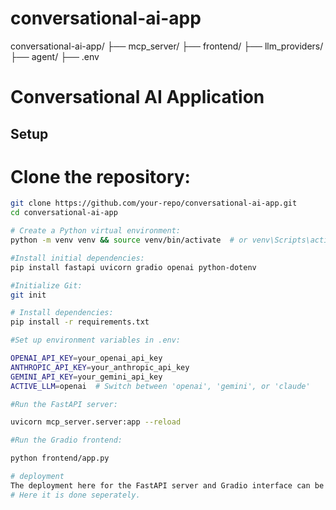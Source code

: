 # conversational-ai-app
conversational-ai-app/
├── mcp_server/
├── frontend/
├── llm_providers/
├── agent/
├── .env

# Conversational AI Application

## Setup

# Clone the repository:
   ```bash
   git clone https://github.com/your-repo/conversational-ai-app.git
   cd conversational-ai-app

# Create a Python virtual environment:
python -m venv venv && source venv/bin/activate  # or venv\Scripts\activate on Windows

#Install initial dependencies:
pip install fastapi uvicorn gradio openai python-dotenv

#Initialize Git:
git init

# Install dependencies:
pip install -r requirements.txt

#Set up environment variables in .env:

OPENAI_API_KEY=your_openai_api_key
ANTHROPIC_API_KEY=your_anthropic_api_key
GEMINI_API_KEY=your_gemini_api_key
ACTIVE_LLM=openai  # Switch between 'openai', 'gemini', or 'claude'

#Run the FastAPI server:

uvicorn mcp_server.server:app --reload

#Run the Gradio frontend:

python frontend/app.py

# deployment
The deployment here for the FastAPI server and Gradio interface can be done separately or together.
# Here it is done seperately.



